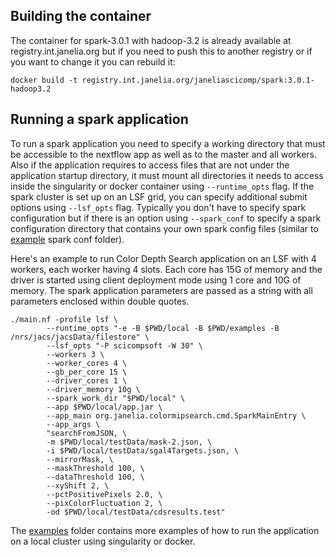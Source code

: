 ## Building the container

The container for spark-3.0.1 with hadoop-3.2 is already
available at registry.int.janelia.org but if you need to
push this to another registry or if you want to change it
you can rebuild it:
```
docker build -t registry.int.janelia.org/janeliascicomp/spark:3.0.1-hadoop3.2
```

## Running a spark application

To run a spark application you need to specify a working directory
that must be accessible to the nextflow app as well as to the master and all workers.
Also if the application requires to access files that are not
under the application startup directory, it must mount all directories it needs to access inside the singularity or docker container using `--runtime_opts` flag. If the spark cluster is set up on an LSF grid, you can specify additional submit options using `--lsf_opts` flag. Typically you don't have to specify spark configuration but if there is an option using `--spark_conf` to specify a spark configuration directory that contains your own spark config files (similar to [example](examples/spark-conf) spark conf folder).

Here's an example to run Color Depth Search application on an LSF with 4 workers, each worker having 4 slots. Each core has 15G of memory and the driver is started using client deployment mode using 1 core and 10G of memory. The spark application parameters are passed as a string with all parameters enclosed within double quotes.

```
./main.nf -profile lsf \
        --runtime_opts "-e -B $PWD/local -B $PWD/examples -B /nrs/jacs/jacsData/filestore" \
        --lsf_opts "-P scicompsoft -W 30" \
        --workers 3 \
        --worker_cores 4 \
        --gb_per_core 15 \
        --driver_cores 1 \
        --driver_memory 10g \
        --spark_work_dir "$PWD/local" \
        --app $PWD/local/app.jar \
        --app_main org.janelia.colormipsearch.cmd.SparkMainEntry \
        --app_args \
        "searchFromJSON, \
        -m $PWD/local/testData/mask-2.json, \
        -i $PWD/local/testData/sgal4Targets.json, \
        --mirrorMask, \
        --maskThreshold 100, \
        --dataThreshold 100, \
        --xyShift 2, \
        --pctPositivePixels 2.0, \
        --pixColorFluctuation 2, \
        -od $PWD/local/testData/cdsresults.test"
```

The [examples](examples) folder contains more examples of how to run the application on a local cluster using singularity or docker.